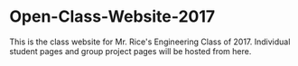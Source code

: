 # Open-Class-Website-2017
This is the class website for Mr. Rice's Engineering Class of 2017. Individual student pages and group project pages will be hosted from here.
